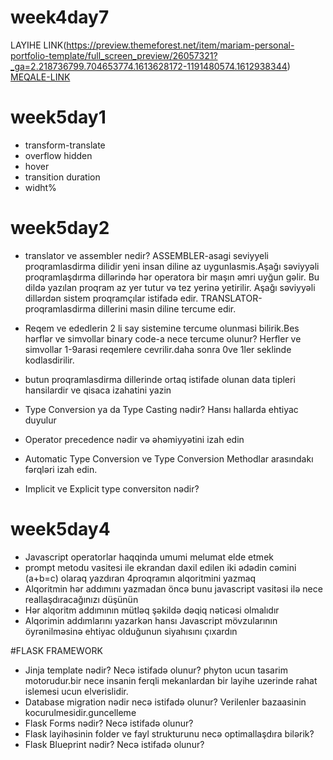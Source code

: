 

# week4day7
LAYIHE
LINK(https://preview.themeforest.net/item/mariam-personal-portfolio-template/full_screen_preview/26057321?_ga=2.218736799.704653774.1613628172-1191480574.1612938344)
<a href="https://medium.com/@ulkr010297/proqramla%C5%9Fd%C4%B1rma-dill%C9%99rinin-inki%C5%9Faf-tarixi-v%C9%99-inki%C5%9Fafa-t%C9%99sir-ed%C9%99n-amill%C9%99r-c0be03631f6a">MEQALE-LINK</a>


# week5day1
- transform-translate
- overflow hidden
- hover
- transition duration
- widht%




# week5day2
- translator ve assembler nedir?
    ASSEMBLER-asagi seviyyeli proqramlasdirma dilidir yeni insan diline az uygunlasmis.Aşağı səviyyəli proqramlaşdırma dillərində hər operatora bir maşın əmri uyğun gəlir. Bu dildə yazılan proqram az yer tutur və tez yerinə yetirilir. Aşağı səviyyəli dillərdən sistem proqramçılar istifadə edir.
    TRANSLATOR-proqramlasdirma dillerini masin diline tercume edir.
- Reqem ve ededlerin 2 li say sistemine tercume olunmasi bilirik.Bes hərflər ve simvollar binary code-a nece tercume olunur?
    Herfler ve simvollar 1-9arasi reqemlere cevrilir.daha sonra 0ve 1ler seklinde kodlasdirilir.
- butun proqramlasdirma dillerinde ortaq istifade olunan data tipleri hansilardir ve qisaca izahatini yazin
    
- Type Conversion ya da Type Casting nədir? Hansı hallarda ehtiyac duyulur
- Operator precedence nədir və əhəmiyyətini izah edin
- Automatic Type Conversion ve Type Conversion Methodlar arasındakı fərqləri izah edin.
- Implicit ve Explicit type conversiton nədir?





# week5day4
- Javascript operatorlar haqqinda umumi melumat elde etmek
- prompt metodu vasitesi ile ekrandan daxil edilen iki ədədin cəmini (a+b=c) olaraq yazdıran 4proqramın alqoritmini yazmaq
- Alqoritmin hər addımını yazmadan öncə bunu javascript vasitəsi ilə nece reallaşdıracağınızı düşünün
- Hər alqoritm addımının mütləq şəkildə dəqiq nəticəsi olmalıdır
- Alqorimin addımlarını yazarkən hansı Javascript mövzularının öyrənilməsinə ehtiyac olduğunun siyahısını çıxardın

#FLASK FRAMEWORK
- Jinja template nədir? Necə istifadə olunur?
      phyton ucun tasarim motorudur.bir nece insanin ferqli mekanlardan bir layihe uzerinde rahat islemesi ucun elverislidir.
- Database migration nədir necə istifadə olunur?
      Verilenler bazaasinin kocurulmesidir.guncelleme
- Flask Forms nədir? Necə istifadə olunur?
- Flask layihəsinin folder ve fayl strukturunu necə optimallaşdıra bilərik?
- Flask Blueprint nədir? Necə istifadə olunur?


